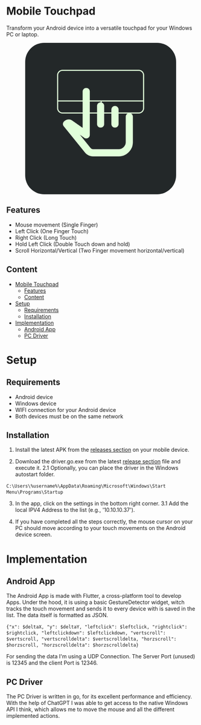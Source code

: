 # Mobile Touchpad
Transform your Android device into a versatile touchpad for your Windows PC or laptop.

<div style="border-radius: 50px; overflow: hidden; display: flex; justify-content: center; align-items: center; width: 400px; margin-left: 50px"> 
  <img src='https://github.com/RolandDaum/MobileTouchPad/blob/main/mobiletouchpad/assets/icon.png?raw=true' width='400px'>
</div>

## Features
- Mouse movement (Single Finger)
- Left Click (One Finger Touch)
- Right Click (Long Touch)
- Hold Left Click (Double Touch down and hold)
- Scroll Horizontal/Vertical (Two Finger movement horizontal/vertical)

## Content
- [Mobile Touchpad](#mobile-touchpad)
  - [Features](#features)
  - [Content](#content)
- [Setup](#setup)
  - [Requirements](#requirements)
  - [Installation](#installation)
- [Implementation](#implementation)
  - [Android App](#android-app)
  - [PC Driver](#pc-driver)

# Setup

## Requirements
- Android device
- Windows device
- WIFI connection for your Android device
- Both devices must be on the same network

## Installation
1. Install the latest APK from the [releases section](https://github.com/RolandDaum/MobileTouchPad/releases/tag/v1.0.0) on your mobile device.

2. Download the driver.go.exe from the latest [release section](https://github.com/RolandDaum/MobileTouchPad/releases/tag/v1.0.0) file and execute it.
2.1 Optionally, you can place the driver in the Windows autostart folder.
```
C:\Users\%username%\AppData\Roaming\Microsoft\Windows\Start Menu\Programs\Startup
```

3. In the app, click on the settings in the bottom right corner.
3.1 Add the local IPV4 Address to the list (e.g., '10.10.10.37').

4. If you have completed all the steps correctly, the mouse cursor on your PC should move according to your touch movements on the Android device screen.

# Implementation
## Android App
The Android App is made with Flutter, a cross-platform tool to develop Apps. Under the hood, it is using a basic GestureDetector widget, witch tracks the touch movement and sends it to every device with is saved in the list. The data itself is formatted as JSON.
```
{"x": $deltaX, "y": $deltaY, "leftclick": $leftclick, "rightclick": $rightclick, "leftclickdown": $leftclickdown, "vertscroll": $vertscroll, "vertscrolldelta": $vertscrolldelta, "horzscroll": $horzscroll, "horzscrolldelta": $horzscrolldelta}
```
For sending the data I'm using a UDP Connection. The Server Port (unused) is 12345 and the client Port is 12346.
## PC Driver
The PC Driver is written in go, for its excellent performance and efficiency. With the help of ChatGPT I was able to get access to the native Windows API I think, which allows me to move the mouse and all the different implemented actions.